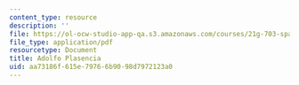 ```yaml
---
content_type: resource
description: ''
file: https://ol-ocw-studio-app-qa.s3.amazonaws.com/courses/21g-703-spanish-iii-spring-2006/aa73186f615e79766b9098d7972123a0_MIT21G_703S06_adolfo.pdf
file_type: application/pdf
resourcetype: Document
title: Adolfo Plasencia
uid: aa73186f-615e-7976-6b90-98d7972123a0
---
```

